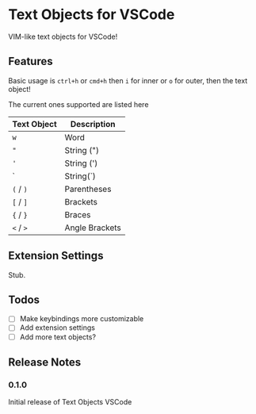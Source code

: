 # Text Objects for VSCode

VIM-like text objects for VSCode!

## Features

Basic usage is `ctrl+h` or `cmd+h` then `i` for inner or `o` for outer, then the text object!

The current ones supported are listed here

| Text Object | Description    |
| ----------- | -------------- |
| `w`         | Word           |
| `"`         | String (")     |
| `'`         | String (')     |
| \`          | String(\`)     |
| `(` / `)`   | Parentheses    |
| `[` / `]`   | Brackets       |
| `{` / `}`   | Braces         |
| `<` / `>`   | Angle Brackets |

## Extension Settings

Stub.

## Todos

-   [ ] Make keybindings more customizable
-   [ ] Add extension settings
-   [ ] Add more text objects?

## Release Notes

### 0.1.0

Initial release of Text Objects VSCode
